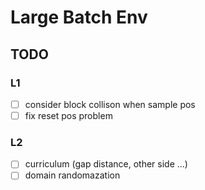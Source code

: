 # Large Batch Env

## TODO

### L1
 - [ ] consider block collison when sample pos
 - [ ] fix reset pos problem

### L2
 - [ ] curriculum (gap distance, other side ...)
 - [ ] domain randomazation